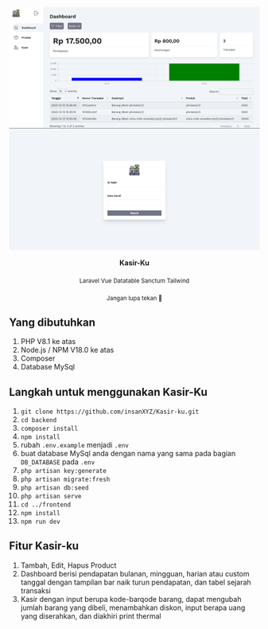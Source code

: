 ![image](./readme_asset/Dashboard.PNG)
![image](./readme_asset/Login.PNG)
<p align="center"><strong>Kasir-Ku</strong></p>
<p align="center"><sub>Laravel Vue Datatable Sanctum Tailwind</sub></p>
<p align="center"><sub>Jangan lupa tekan 🌟</sub></p>

## Yang dibutuhkan
1. PHP V8.1 ke atas
2. Node.js / NPM V18.0 ke atas
3. Composer
4. Database MySql

## Langkah untuk menggunakan Kasir-Ku

1. ```git clone https://github.com/insanXYZ/Kasir-ku.git```
2. ```cd backend```
3. ```composer install```
4. ```npm install```
5. rubah ```.env.example``` menjadi ```.env```
6. buat database MySql anda dengan nama yang sama pada bagian ```DB_DATABASE``` pada ```.env```
7. ```php artisan key:generate```
8. ```php artisan migrate:fresh```
9. ```php artisan db:seed```
10. ```php artisan serve```
11. ```cd ../frontend```
12. ```npm install```
13. ```npm run dev```

## Fitur Kasir-ku

1. Tambah, Edit, Hapus Product
2. Dashboard berisi pendapatan bulanan, mingguan, harian atau custom tanggal dengan tampilan bar naik turun pendapatan, dan tabel sejarah transaksi
3. Kasir dengan input berupa kode-barqode barang, dapat mengubah jumlah barang yang dibeli, menambahkan diskon, input berapa uang yang diserahkan, dan diakhiri print thermal

